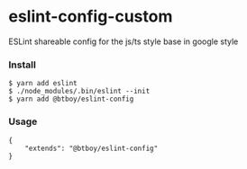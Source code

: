 # eslint-config-custom

ESLint shareable config for the js/ts style base in google style

### Install

```
$ yarn add eslint
$ ./node_modules/.bin/eslint --init
$ yarn add @btboy/eslint-config
```

### Usage

```
{
    "extends": "@btboy/eslint-config"
}
```
